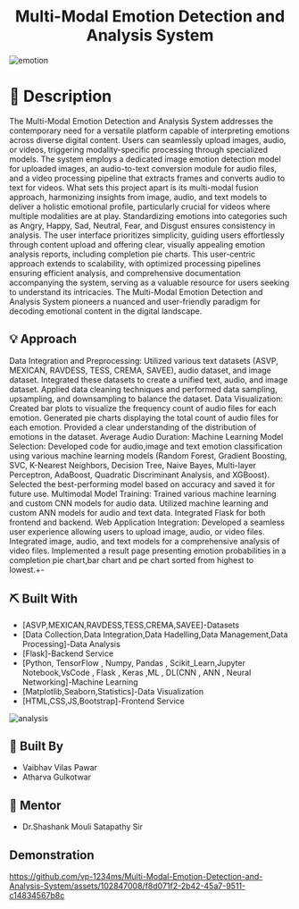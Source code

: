 <p align="center">
  <a href="" rel="noopener"></a>
</p>
<h1 align="center">Multi-Modal Emotion Detection and Analysis System</h1>

![emotion](https://github.com/vp-1234ms/Emotion-Analysis-Final/assets/102847008/87d94074-8cee-4feb-ad08-992ae57f61a3) <a name = "description"></a>

# 📝 Description <a name = "description"></a>

The Multi-Modal Emotion Detection and Analysis System addresses the contemporary need for a versatile platform capable of interpreting emotions across diverse digital content. Users can seamlessly upload images, audio, or videos, triggering modality-specific processing through specialized models. The system employs a dedicated image emotion detection model for uploaded images, an audio-to-text conversion module for audio files, and a video processing pipeline that extracts frames and converts audio to text for videos. What sets this project apart is its multi-modal fusion approach, harmonizing insights from image, audio, and text models to deliver a holistic emotional profile, particularly crucial for videos where multiple modalities are at play. Standardizing emotions into categories such as Angry, Happy, Sad, Neutral, Fear, and Disgust ensures consistency in analysis. The user interface prioritizes simplicity, guiding users effortlessly through content upload and offering clear, visually appealing emotion analysis reports, including completion pie charts. This user-centric approach extends to scalability, with optimized processing pipelines ensuring efficient analysis, and comprehensive documentation accompanying the system, serving as a valuable resource for users seeking to understand its intricacies. The Multi-Modal Emotion Detection and Analysis System pioneers a nuanced and user-friendly paradigm for decoding emotional content in the digital landscape.

## 💡 Approach <a name = "idea"></a>
Data Integration and Preprocessing:
Utilized various text datasets (ASVP, MEXICAN, RAVDESS, TESS, CREMA, SAVEE), audio dataset, and image dataset.
Integrated these datasets to create a unified text, audio, and image dataset.
Applied data cleaning techniques and performed data sampling, upsampling, and downsampling to balance the dataset.
Data Visualization:
Created bar plots to visualize the frequency count of audio files for each emotion.
Generated pie charts displaying the total count of audio files for each emotion.
Provided a clear understanding of the distribution of emotions in the dataset.
Average Audio Duration:
Machine Learning Model Selection:
Developed code for audio,image and text emotion classification using various machine learning models (Random Forest, Gradient Boosting, SVC, K-Nearest Neighbors, Decision Tree, Naive Bayes, Multi-layer Perceptron, AdaBoost, Quadratic Discriminant Analysis, and XGBoost).
Selected the best-performing model based on accuracy and saved it for future use.
Multimodal Model Training:
Trained various machine learning and custom CNN models for audio data.
Utilized machine learning and custom ANN models for audio and text data.
Integrated Flask for both frontend and backend.
Web Application Integration:
Developed a seamless user experience allowing users to upload image, audio, or video files.
Integrated image, audio, and text models for a comprehensive analysis of video files.
Implemented a result page presenting emotion probabilities in a completion pie chart,bar chart and pe chart sorted from highest to lowest.+-

## ⛏️ Built With <a name = "tech_stack"></a>
- [ASVP,MEXICAN,RAVDESS,TESS,CREMA,SAVEE]-Datasets
- [Data Collection,Data Integration,Data Hadelling,Data Management,Data Processing]-Data Analysis
- [Flask]-Backend Service
- [Python, TensorFlow , Numpy, Pandas , Scikit_Learn,Jupyter Notebook,VsCode , Flask , Keras ,ML , DL(CNN , ANN , Neural Networking]-Machine Learning
- [Matplotlib,Seaborn,Statistics]-Data Visualization
- [HTML,CSS,JS,Bootstrap]-Frontend Service
  
![analysis](https://github.com/vp-1234ms/Emotion-Analysis-Final/assets/102847008/dfb4b7db-f013-493a-8d9d-85798f5f0b1a)

## 🎉 Built By <a name = "acknowledgments"></a>
- Vaibhav Vilas Pawar
- Atharva Gulkotwar
## 🎉 Mentor 
- Dr.Shashank Mouli Satapathy Sir

## Demonstration
https://github.com/vp-1234ms/Multi-Modal-Emotion-Detection-and-Analysis-System/assets/102847008/f8d071f2-2b42-45a7-9511-c14834567b8c

